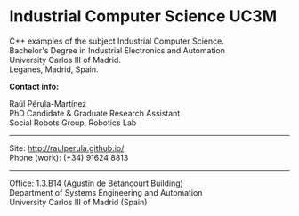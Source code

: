 Industrial Computer Science UC3M
==============================

C++ examples of the subject Industrial Computer Science. <br>
Bachelor's Degree in Industrial Electronics and Automation <br>
University Carlos III of Madrid. <br>
Leganes, Madrid, Spain.

<b>Contact info:</b>

Raúl Pérula-Martínez<br>
PhD Candidate & Graduate Research Assistant<br>
Social Robots Group, Robotics Lab<br>

---

Site: http://raulperula.github.io/ <br>
Phone (work): (+34) 91624 8813

---

Office: 1.3.B14 (Agustín de Betancourt Building)<br>
Department of Systems Engineering and Automation<br>
University Carlos III of Madrid (Spain)
